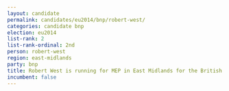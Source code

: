 ```yaml
---
layout: candidate
permalink: candidates/eu2014/bnp/robert-west/
categories: candidate bnp
election: eu2014
list-rank: 2
list-rank-ordinal: 2nd
person: robert-west
region: east-midlands
party: bnp
title: Robert West is running for MEP in East Midlands for the British National Party
incumbent: false
---
```

